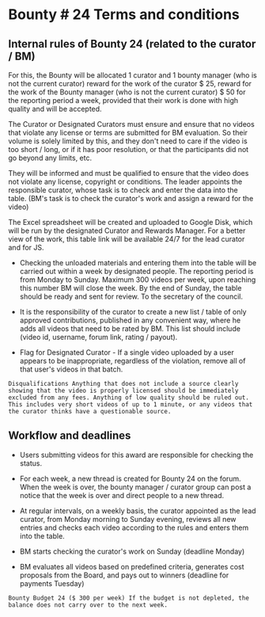 # Bounty # 24 Terms and conditions

## Internal rules of Bounty 24 (related to the curator / BM)

For this, the Bounty will be allocated 1 curator and 1 bounty manager (who is not the current curator) reward for the work of the curator $ 25, reward for the work of the Bounty manager (who is not the current curator)  $ 50 for the reporting period a week, provided that their work is done with high quality and will be accepted.

The Curator or Designated Curators must ensure and ensure that no videos that violate any license or terms are submitted for BM evaluation. So their volume is solely limited by this, and they don't need to care if the video is too short / long, or if it has poor resolution, or that the participants did not go beyond any limits, etc.

They will be informed and must be qualified to ensure that the video does not violate any license, copyright or conditions. The leader appoints the responsible curator, whose task is to check and enter the data into the table. (BM's task is to check the curator's work and assign a reward for the video)
 
The Excel spreadsheet will be created and uploaded to Google Disk, which will be run by the designated Curator and Rewards Manager.
For a better view of the work, this table link will be available 24/7 for the lead curator and for JS.

* Checking the unloaded materials and entering them into the table will be carried out within a week by designated people.
The reporting period is from Monday to Sunday. Maximum 300 videos per week, upon reaching this number BM will close the week.
By the end of Sunday, the table should be ready and sent for review. To the secretary of the council.

* It is the responsibility of the curator to create a new list / table of only approved contributions, published in any convenient way, where he adds all videos that need to be rated by BM.
This list should include (video id, username, forum link, rating / payout).

* Flag for Designated Curator - If a single video uploaded by a user appears to be inappropriate, regardless of the violation, remove all of that user's videos in that batch.

`Disqualifications
Anything that does not include a source clearly showing that the video is properly licensed should be immediately excluded from any fees.
Anything of low quality should be ruled out. This includes very short videos of up to 1 minute, or any videos that the curator thinks have a questionable source.`

## Workflow and deadlines

* Users submitting videos for this award are responsible for checking the status.

* For each week, a new thread is created for Bounty 24 on the forum.
When the week is over, the bounty manager / curator group can post a notice that the week is over and direct people to a new thread.

* At regular intervals, on a weekly basis, the curator appointed as the lead curator, from Monday morning to Sunday evening, reviews all new entries and checks each video according to the rules and enters them into the table.

* BM starts checking the curator's work on Sunday (deadline Monday)
* BM evaluates all videos based on predefined criteria, generates cost proposals from the Board, and pays out to winners (deadline for payments Tuesday)

`Bounty Budget 24 ($ 300 per week) If the budget is not depleted, the balance does not carry over to the next week.`
